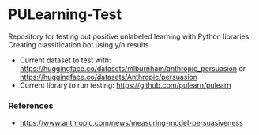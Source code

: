 # PULearning-Test
Repository for testing out positive unlabeled learning with Python libraries.
Creating classification bot using y/n results

- Current dataset to test with: https://huggingface.co/datasets/mlburnham/anthropic_persuasion or https://huggingface.co/datasets/Anthropic/persuasion
- Current library to run testing: https://github.com/pulearn/pulearn

### References
- https://www.anthropic.com/news/measuring-model-persuasiveness
